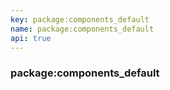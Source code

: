 ```yaml
---
key: package:components_default
name: package:components_default
api: true
---
```


### package:components_default

